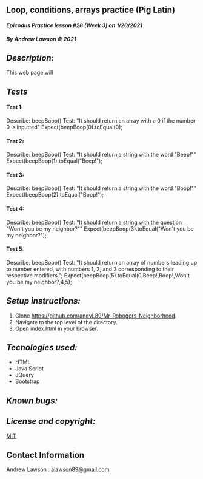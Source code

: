 ## Loop, conditions, arrays practice (Pig Latin)
#### *Epicodus Practice lesson #28 (Week 3) on 1/20/2021*
***By Andrew Lawson © 2021***

## *Description:*
This web page will 

## *Tests*
#### Test 1:
Describe: beepBoop()
Test: "It should return an array with a 0 if the number 0 is inputted"
Expect(beepBoop(0).toEqual(0);
#### Test 2:
Describe: beepBoop()
Test: "It should return a string with the word "Beep!""
Expect(beepBoop(1).toEqual("Beep!");       
#### Test 3:
Describe: beepBoop()
Test: "It should return a string with the word "Boop!""
Expect(beepBoop(2).toEqual("Boop!");
#### Test 4:
Describe: beepBoop()
Test: "It should return a string with the question "Won't you be my neighbor?""
Expect(beepBoop(3).toEqual("Won't you be my neighbor?");
#### Test 5:
Describe: beepBoop()
Test: "It should return an array of numbers leading up to number entered, with numbers 1, 2, and 3 corresponding to their respective modifiers.";
Expect(beepBoop(5).toEqual(0,Beep!,Boop!,Won't you be my neighbor?,4,5);
## *Setup instructions:*

1. Clone https://github.com/andyL89/Mr-Robogers-Neighborhood.
2. Navigate to the top level of the directory.
3. Open index.html in your browser.

## *Tecnologies used:*
* HTML
* Java Script
* JQuery
* Bootstrap

## *Known bugs:*


## *License and copyright:*

[MIT](LICENSE.txt)

## Contact Information

Andrew Lawson : alawson89@gmail.com